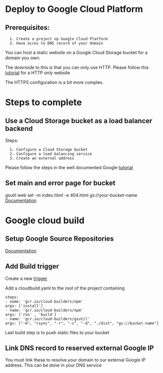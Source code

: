 # Deploy to Google Cloud Platform

## Prerequisites:

      1. Create a project op Google Cloud Platform
      2. Have acces to DNS record of your domain
      
You can host a static website on a Google Cloud Storage bucket for a domain you own.

The downside to this is that you can only use HTTP.
Please follow this [tutorial](https://cloud.google.com/storage/docs/hosting-static-website) for a HTTP only website

The HTTPS configuration is a bit more complex.

# Steps to complete

## Use a Cloud Storage bucket as a load balancer backend

 Steps:
 
      1. Configure a Cloud Storage bucket
      2. Configure a load balancing service
      3. Create an external address

Please follow the steps in the well documented Google [tutorial](https://cloud.google.com/load-balancing/docs/https/adding-a-backend-bucket-to-content-based-load-balancing)

## Set main and error page for bucket

gsutil web set -m index.html -e 404.html gs://your-bucket-name
[Documentation](https://cloud.google.com/storage/docs/gsutil/commands/web)

# Google cloud build

## Setup Google Source Repositories 

[Documentation](https://cloud.google.com/source-repositories/docs/)

## Add Build trigger

Create a new [trigger](https://console.cloud.google.com/cloud-build/triggers)


Add a cloudbuild.yaml to the root of the project containing

```
steps:
- name: 'gcr.io/cloud-builders/npm'
args: ['install']
- name: 'gcr.io/cloud-builders/npm'
args: ['run' , 'build']
- name: 'gcr.io/cloud-builders/gsutil'
args: ["-m", "rsync", "-r", "-c", "-d", "./dist", "gs://bucket-name"]
```

Last build step is to push static files to your bucket

## Link DNS record to reserved external Google IP

You must link these to resolve your domain to our external Google IP address.
This can be done in your DNS service
